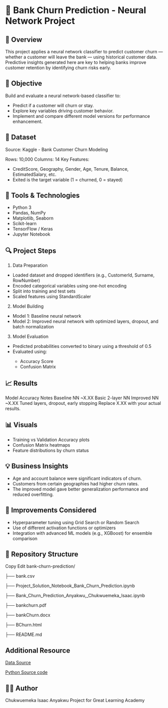 # 🏦 Bank Churn Prediction - Neural Network Project
## 📌 Overview
This project applies a neural network classifier to predict customer churn — whether a customer will leave the bank — using historical customer data. 
Predictive insights generated here are key to helping banks improve customer retention by identifying churn risks early.

## 🎯 Objective
Build and evaluate a neural network-based classifier to:
<ul>
<li>Predict if a customer will churn or stay.</li>

<li>Explore key variables driving customer behavior.</li>

<li>Implement and compare different model versions for performance enhancement.</li>
</ul>

## 📁 Dataset
Source: Kaggle - Bank Customer Churn Modeling

Rows: 10,000
Columns: 14
Key Features:
<ul>
<li>CreditScore, Geography, Gender, Age, Tenure, Balance, EstimatedSalary, etc.</li>

<li>Exited is the target variable (1 = churned, 0 = stayed)</li>
</ul>

## 🧰 Tools & Technologies
<ul>
<li>Python 3</li>

<li>Pandas, NumPy</li>

<li>Matplotlib, Seaborn</li>

<li>Scikit-learn</li>

<li>TensorFlow / Keras</li>

<li>Jupyter Notebook</li>
</ul>

## 🔍 Project Steps


1. Data Preparation
<ul>
<li>Loaded dataset and dropped identifiers (e.g., CustomerId, Surname, RowNumber)</li>

<li>Encoded categorical variables using one-hot encoding</li>

<li>Split into training and test sets</li>

<li>Scaled features using StandardScaler</li>
</ul>

2. Model Building
<ul>
<li>Model 1: Baseline neural network</li>

<li>Model 2: Improved neural network with optimized layers, dropout, and batch normalization</li>
</ul>

3. Model Evaluation
<ul>
<li>Predicted probabilities converted to binary using a threshold of 0.5</li>

<li>Evaluated using:</li>
<ul>
<li>Accuracy Score</li>

<li>Confusion Matrix</li>
</ul></ul>

## 📈 Results
Model	Accuracy	Notes
Baseline NN	~X.XX	Basic 2-layer NN
Improved NN	~X.XX	Tuned layers, dropout, early stopping
Replace X.XX with your actual results.

## 📊 Visuals
<ul>
<li>Training vs Validation Accuracy plots</li>

<li>Confusion Matrix heatmaps</li>

<li>Feature distributions by churn status</li>
</ul>

## 💡 Business Insights
<ul>
<li>Age and account balance were significant indicators of churn.</li>

<li>Customers from certain geographies had higher churn rates.</li>

<li>The improved model gave better generalization performance and reduced overfitting.</li>
</ul>

## 🔁 Improvements Considered
<ul>
  
<li>Hyperparameter tuning using Grid Search or Random Search</li>

<li>Use of different activation functions or optimizers</li>

<li>Integration with advanced ML models (e.g., XGBoost) for ensemble comparison</li>

</ul>

## 📂 Repository Structure
Copy
Edit
bank-churn-prediction/

├── bank.csv

├── Project_Solution_Notebook_Bank_Churn_Prediction.ipynb

├── Bank_Churn_Prediction_Anyakwu,_Chukwuemeka_Isaac.ipynb

├── bankchurn.pdf

├── bankChurn.docx

├── BChurn.html

├── README.md

## Additional Resource
[Data Source](https://github.com/Softechanalytics/Unsupervised_learning/blob/main/Credit%20Card%20Customer%20Data.xlsx)

[Python Source code](https://github.com/Softechanalytics/Unsupervised_learning/blob/main/Unsupervised%20Learning%20Project%2C%20Anyakwu%2C%20Chukwuemeka%20Isaac.ipynb)

## 👨‍💻 Author
Chukwuemeka Isaac Anyakwu
Project for Great Learning Academy

